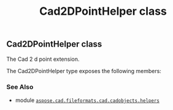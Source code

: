 ﻿---
title: Cad2DPointHelper class
second_title: Aspose.CAD for Python via .NET API References
description: 
type: docs
weight: 10
url: /python-net/aspose.cad.fileformats.cad.cadobjects.helpers/cad2dpointhelper/
is_root: false
---

## Cad2DPointHelper class

The Cad 2 d point extension.



The Cad2DPointHelper type exposes the following members:


### See Also
* module [`aspose.cad.fileformats.cad.cadobjects.helpers`](..)
